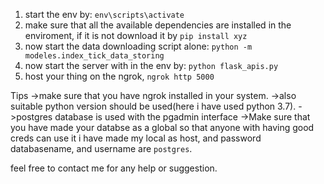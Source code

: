 1) start the env by:
`env\scripts\activate`
2) make sure that all the available dependencies are installed in the enviroment, 
if it is not download it by
`pip install xyz`
3) now start the data downloading script alone:
`python -m modeles.index_tick_data_storing`
4) now start the server with in the env by:
`python flask_apis.py`
5) host your thing on the ngrok,
`ngrok http 5000`


Tips
->make sure that you have ngrok installed in your system.
->also suitable python version should be used(here i have used python 3.7).
->postgres database is used with the pgadmin interface
->Make sure that you have made your databse as a global so that anyone with having good creds can use it
i have made my local as host, and password databasename, and username are `postgres`.

feel free to contact me for any help or suggestion.

